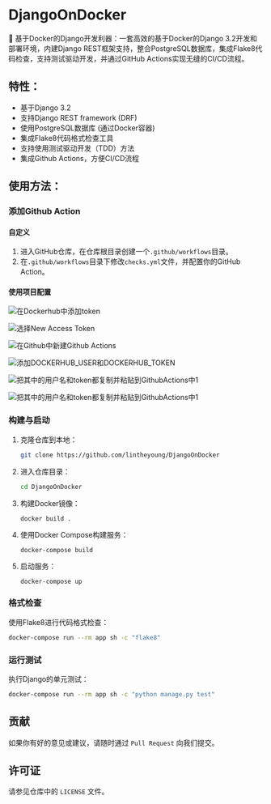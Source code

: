 # DjangoOnDocker
🚀 基于Docker的Django开发利器：一套高效的基于Docker的Django 3.2开发和部署环境，内建Django REST框架支持，整合PostgreSQL数据库，集成Flake8代码检查，支持测试驱动开发，并通过GitHub Actions实现无缝的CI/CD流程。

## 特性：

*   基于Django 3.2
*   支持Django REST framework (DRF)
*   使用PostgreSQL数据库 (通过Docker容器)
*   集成Flake8代码格式检查工具
*   支持使用测试驱动开发（TDD）方法
*   集成Github Actions，方便CI/CD流程

## 使用方法：

### 添加Github Action

#### 自定义
1.  进入GitHub仓库，在仓库根目录创建一个`.github/workflows`目录。
2.  在`.github/workflows`目录下修改`checks.yml`文件，并配置你的GitHub Action。

#### 使用项目配置
![在Dockerhub中添加token](fig/fig3.png "可选标题")

![选择New Access Token](fig/fig4.png "可选标题")

![在Github中新建Github Actions](fig/fig1.png "可选标题")

![添加DOCKERHUB_USER和DOCKERHUB_TOKEN](fig/fig2.png "可选标题")

![把其中的用户名和token都复制并粘贴到GithubActions中1](fig/fig5.png "可选标题")

![把其中的用户名和token都复制并粘贴到GithubActions中1](fig/fig6.png "可选标题")

### 构建与启动

1.  克隆仓库到本地：

    ```bash
    git clone https://github.com/lintheyoung/DjangoOnDocker
    ```

2.  进入仓库目录：

    ```bash
    cd DjangoOnDocker
    ```

3.  构建Docker镜像：

    `docker build .`

4.  使用Docker Compose构建服务：

    `docker-compose build`

5.  启动服务：

    `docker-compose up`


### 格式检查

使用Flake8进行代码格式检查：

```bash
docker-compose run --rm app sh -c "flake8"
```

### 运行测试
执行Django的单元测试：

```bash
docker-compose run --rm app sh -c "python manage.py test"
```

## 贡献

如果你有好的意见或建议，请随时通过 `Pull Request` 向我们提交。

## 许可证

请参见仓库中的 `LICENSE` 文件。